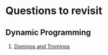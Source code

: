 # Questions to revisit
## Dynamic Programming
1. [Dominos and Trominos](https://leetcode.com/problems/domino-and-tromino-tiling/?envType=study-plan-v2&envId=leetcode-75)
